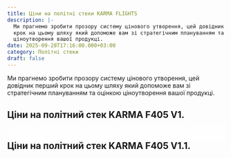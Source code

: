 ```yaml
---
title: Ціни на політні стеки KARMA FLIGHTS
description: |-
  Ми прагнемо зробити прозору систему цінового утворення, цей довідник перший
  крок на цьому шляху який допоможе вам зі стратегічним плануванням та оцінкою
  ціноутворення вашої продукці.
date: 2025-09-28T17:16:00.000+03:00
category: Політні стеки
draft: false
---
```

<style> 

body{ font-family: Montserrat; font-size:16px; padding-top:10px; padding-bottom:10px; } .article ol { list-style-type: none; counter-reset: num; margin: 0 0 0 45px; padding: 15px 0 5px 0; font-size: 16px; } .article ol li { position: relative; margin: 0 0 0 0; padding: 0 0 10px 0; line-height: 1.9; } .article ol li:before { content: counter(num); counter-increment: num; display: inline-block; position: absolute; top: -8px; left: -38px; width: 28px; height: 28px; background: #fff; color: #000; text-align: center; line-height: 28px; font-size: 18px; border-radius: 50%; border: 1px solid #ba0108; } .article h1{ font-family:Unbounded; font-size: 32px !important; line-height: 32px; padding-top:10px; padding-bottom:10px; } 

.article h2{ font-family: Montserrat; border-bottom:1px solid #ba0108; font-size: 24px; text-align: left; margin-top: 35px !important;
 font-weight: bold !important; 

 } 

.article h3{ font-family: Montserrat; font-size: 18px; line-height: 18px; font-weight: bold !important; text-align: center; margin-top: 30px; } 

</style>
<style>

:root{
  --rm-duration: 300ms;
  --rm-ease: cubic-bezier(.2,.6,.2,1);
  --rm-fade-height: 54px; /* висота напівпрозорого затемнення */
}



 .post{ max-width: 720px; margin: 24px auto; padding: 0 16px;}
.post h2{margin-top:30px;font-weight:bold;}
.readmore{ position: relative; }  
.readmore__content{ overflow: hidden; max-height: 0; transition: max-height var(--rm-duration) var(--rm-ease); } 
.readmore__fade{
  pointer-events: none;
  position: absolute;
  left: 0; right: 0; bottom: 42px; 
  height: var(--rm-fade-height);
  background: linear-gradient(to bottom, rgba(255,255,255,0), rgba(255,255,255,1));
  opacity: 1;
  transition: opacity 160ms ease-in-out;
}

.readmore__toggle{ display: inline-flex; align-items: center; gap: 8px; margin-top: 12px !important; padding: 10px 14px !important; border-radius: 10px; border: 1px solid #ba0108 !important; background: #fff; cursor: pointer; font-weight: 600; transition: transform 120ms ease, box-shadow 120ms ease; } 
.readmore__toggle:hover{ box-shadow: 0 2px 10px rgba(0,0,0,.06); } .readmore__toggle:active{ transform: translateY(1px); } 
.readmore.is-expanded .readmore__fade{ opacity: 0; } 
 @media (prefers-reduced-motion: reduce){ .readmore__content{ transition: none; } .readmore__fade{ transition: none; } .readmore__toggle{ transition: none; } } </style>
<p>Ми прагнемо зробити прозору систему цінового утворення, цей довідник перший
крок на цьому шляху який допоможе вам зі стратегічним плануванням та оцінкою
ціноутворення вашої продукці.</p>
<article class="post"> <h2>Ціни на політний стек KARMA F405 V1. </h2>
<div class="readmore" data-collapsed-height="180"> <div class="readmore__content" id="rm-1" aria-hidden="true"> 
<div class="article">
<h3 class="text-center">Рекомендована ціна BOX (упаковка 1шт.)&nbsp;&nbsp;&nbsp; &nbsp;&nbsp;      
<strong>70 USD</strong></h3>
<h3 class="text-center">Рекомендована ціна OEM (упаковка 20шт.)&nbsp;&nbsp;&nbsp;       <strong>67 USD</strong></h3>
<h2>ТАБЛИЦІ РОЗРАХУНКУ ВАРТОСТІ </h2>
<section class="overflow-hidden relative pt-[60px] lg:pt-[80px]" aria-labelledby=cost-calculation-heading>
<div class="max-w-7xl relative z-[2] px-4 sm:px-6 lg:px-8 lg:mx-auto"><h2 id=cost-calculation-heading class="font-[Unbounded] text-[24px] lg:text-[48px] font-medium text-center mb-[25px] uppercase text-black">РОЗРАХУНОК ВАРТОСТІ</h2>

<div class="grid grid-cols-1 gap-[40px] md:gap-[20px] mb-[40px] md:mb-[54px] sm:grid-cols-2 lg:grid-cols-3" role=list aria-label='Таблиці розрахунку вартості для ПОЛІТНИЙ СТЕК KARMA F405 V1 (60A)'>

<h3 class="font-[Montserrat] text-[24px] md:text-[16px] lg:text-[24px] font-semibold text-[#404040] text-center mb-4 lg:mb-6">Відносно обсягів та<br>шляхів придбання</h3><div class="flex flex-1 justify-center items-center lg:block">

<table class="w-full h-[305px] border-separate border-spacing-0 border border-black rounded-[5px] overflow-hidden lg:h-auto" role=table aria-label='Таблиця знижок залежно від обсягів замовлення'><caption class=sr-only>Таблиця знижок для різних обсягів замовлення ПОЛІТНИЙ СТЕК KARMA F405 V1 (60A)</caption><thead>
<tr><th class="font-[Inter] text-[16px] font-medium text-left border-r border-black border-b border-black w-[100px]"></th><th class="font-[Inter] text-[16px] font-medium text-center border-r border-black border-b border-black w-[100px] text-[#020303]">Склад</th><th class="font-[Inter] text-[16px] font-medium text-center border-b border-black w-[100px] text-[#020303]">Контрактування</th></tr></thead><tbody><tr><td class="font-[Inter] text-[16px] font-medium border-r border-black border-b border-black w-[100px] text-center text-[#020303]">1+</td><td class="font-[Montserrat] text-[16px] font-normal text-[#404040] py-2 px-2 text-center border-r border-black border-b border-black w-[100px]">100%</td><td class="font-[Montserrat] text-[16px] font-normal py-2 px-2 text-center border-b border-black w-[100px]"></td></tr><tr><td class="font-[Inter] text-[16px] font-medium py-2 px-2 border-r border-black border-b border-black w-[100px] text-center text-[#020303]">100+</td><td class="font-[Montserrat] text-[16px] font-normal text-[#404040] py-2 px-2 text-center border-r border-black border-b border-black w-[100px]">93%</td><td class="font-[Montserrat] text-[16px] font-normal text-[#404040] py-2 px-2 text-center border-b border-black w-[100px]">80%</td></tr><tr><td class="font-[Inter] text-[16px] font-medium py-2 px-2 border-r border-black border-b border-black w-[100px] text-center text-[#020303]">1000+</td><td class="font-[Montserrat] text-[16px] font-normal text-[#404040] py-2 px-2 text-center border-r border-black border-b border-black w-[100px]">85%</td><td class="font-[Montserrat] text-[16px] font-normal text-[#404040] py-2 px-2 text-center border-b border-black w-[100px]">75%</td></tr><tr><td class="font-[Inter] text-[16px] font-medium py-2 px-2 border-r border-black border-b border-black w-[100px] text-center text-[#020303]">3000+</td><td class="font-[Montserrat] text-[16px] font-normal text-[#404040] py-2 px-2 text-center border-r border-black border-b border-black w-[100px]">78%</td><td class="font-[Montserrat] text-[16px] font-normal text-[#404040] py-2 px-2 text-center border-b border-black w-[100px]">70%</td></tr><tr><td class="font-[Inter] text-[16px] font-medium py-2 px-2 border-r border-black w-[100px] text-center text-[#020303]">10 000+</td><td class="font-[Montserrat] text-[16px] font-normal py-2 px-2 text-center border-r border-black w-[100px]"></td><td class="font-[Montserrat] text-[16px] font-normal text-[#404040] py-2 px-2 text-center w-[100px]">65%</td></tr></tbody></table>
</div>

<div class="flex flex-col p-4 h-full lg:p-6"><h3 class="font-[Montserrat] text-[24px] md:text-[16px] lg:text-[24px] font-semibold text-[#404040] text-center mb-4 lg:mb-6">OEM. В абсолютних 
значеннях відносно рекомендованої ціни</h3>
<div class="flex flex-1 justify-center items-center lg:block">
<h3 class="font-[Montserrat] text-[24px] md:text-[16px] lg:text-[24px] font-semibold text-[#404040] text-center mb-4 lg:mb-6">BOX. В абсолютних значеннях відносно рекомендованої ціни</h3><div class="flex flex-1 justify-center items-center lg:block">
<table class="w-full h-[305px] border-separate border-spacing-0 border border-black rounded-[5px] overflow-hidden lg:h-auto" role=table aria-label='Таблиця знижок для оптових замовлень'><caption class=sr-only>Таблиця знижок для оптових замовлень ПОЛІТНИЙ СТЕК KARMA F405 V1 (60A)</caption><thead><tr><th class="font-[Inter] text-[16px] font-medium text-left border-r border-black border-b border-black w-[100px]"></th><th class="font-[Inter] text-[16px] font-medium text-center border-r border-black border-b border-black w-[100px] text-[#020303]">Склад</th><th class="font-[Inter] text-[16px] font-medium text-center border-b border-black w-[100px] text-[#020303]">Контрактування</th></tr></thead><tbody><tr><td class="font-[Inter] text-[16px] font-medium py-2 px-2 border-r border-black border-b border-black w-[100px] text-center text-[#020303]">1+</td><td class="font-[Montserrat] text-[16px] font-normal text-[#404040] py-2 px-2 text-center border-r border-black border-b border-black w-[100px]">70.00</td><td class="font-[Montserrat] text-[16px] font-normal py-2 px-2 text-center border-b border-black w-[100px]"></td></tr><tr><td class="font-[Inter] text-[16px] font-medium py-2 px-2 border-r border-black border-b border-black w-[100px] text-center text-[#020303]">100+</td><td class="font-[Montserrat] text-[16px] font-normal text-[#404040] py-2 px-2 text-center border-r border-black border-b border-black w-[100px]">65.10</td><td class="font-[Montserrat] text-[16px] font-normal text-[#404040] py-2 px-2 text-center border-b border-black w-[100px]">56.00</td></tr><tr><td class="font-[Inter] text-[16px] font-medium py-2 px-2 border-r border-black border-b border-black w-[100px] text-center text-[#020303]">1000+</td><td class="font-[Montserrat] text-[16px] font-normal text-[#404040] py-2 px-2 text-center border-r border-black border-b border-black w-[100px]">59.50</td><td class="font-[Montserrat] text-[16px] font-normal text-[#404040] py-2 px-2 text-center border-b border-black w-[100px]">52.50</td></tr><tr><td class="font-[Inter] text-[16px] font-medium py-2 px-2 border-r border-black border-b border-black w-[100px] text-center text-[#020303]">3000+</td><td class="font-[Montserrat] text-[16px] font-normal text-[#404040] py-2 px-2 text-center border-r border-black border-b border-black w-[100px]">54.60</td><td class="font-[Montserrat] text-[16px] font-normal text-[#404040] py-2 px-2 text-center border-b border-black w-[100px]">на запит</td></tr><tr><td class="font-[Inter] text-[16px] font-medium py-2 px-2 border-r border-black w-[100px] text-center text-[#020303]">10 000+</td><td class="font-[Montserrat] text-[16px] font-normal py-2 px-2 text-center border-r border-black w-[100px]"></td><td class="font-[Montserrat] text-[16px] font-normal text-[#404040] py-2 px-2 text-center w-[100px]">на запит</td></tr></tbody></table></div></div>

<div class="flex flex-col p-4 h-full lg:p-6"><h3 class="font-[Montserrat] text-[24px] md:text-[16px] lg:text-[24px] font-semibold text-[#404040] text-center mb-4 lg:mb-6">OEM. В абсолютних 
значеннях відносно рекомендованої ціни</h3>
<div class="flex flex-1 justify-center items-center lg:block">
<table class="w-full h-[305px] border-separate border-spacing-0 border border-black rounded-[5px] overflow-hidden lg:h-auto" role=table aria-label='Таблиця знижок для великих замовлень'><caption class=sr-only>Таблиця знижок для великих замовлень ПОЛІТНИЙ СТЕК KARMA F405 V1 (60A)</caption><thead><tr><th class="font-[Inter] text-[16px] font-medium text-center border-r border-black border-b border-black w-[100px]"></th><th class="font-[Inter] text-[16px] font-medium text-center border-r border-black border-b border-black w-[100px] text-[#020303]">Склад</th><th class="font-[Inter] text-[16px] font-medium text-center border-b border-black w-[100px] text-[#020303]">Контрактування</th></tr></thead><tbody><tr><td class="font-[Inter] text-[16px] font-medium py-2 px-2 border-r border-black border-b border-black w-[100px] text-center text-[#020303]">20+</td><td class="font-[Montserrat] text-[16px] font-normal text-[#404040] py-2 px-2 text-center border-r border-black border-b border-black w-[100px]">67.00</td><td class="font-[Montserrat] text-[16px] font-normal py-2 px-2 text-center border-b border-black w-[100px]"></td></tr><tr><td class="font-[Inter] text-[16px] font-medium py-2 px-2 border-r border-black border-b border-black w-[100px] text-center text-[#020303]">100+</td><td class="font-[Montserrat] text-[16px] font-normal text-[#404040] py-2 px-2 text-center border-r border-black border-b border-black w-[100px]">62.31</td><td class="font-[Montserrat] text-[16px] font-normal text-[#404040] py-2 px-2 text-center border-b border-black w-[100px]">53.60</td></tr><tr><td class="font-[Inter] text-[16px] font-medium py-2 px-2 border-r border-black border-b border-black w-[100px] text-center text-[#020303]">1000+</td><td class="font-[Montserrat] text-[16px] font-normal text-[#404040] py-2 px-2 text-center border-r border-black border-b border-black w-[100px]">56.95</td><td class="font-[Montserrat] text-[16px] font-normal text-[#404040] py-2 px-2 text-center border-b border-black w-[100px]">50.25</td></tr><tr><td class="font-[Inter] text-[16px] font-medium py-2 px-2 border-r border-black border-b border-black w-[100px] text-center text-[#020303]">3000+</td><td class="font-[Montserrat] text-[16px] font-normal text-[#404040] py-2 px-2 text-center border-r border-black border-b border-black w-[100px]">52.26</td><td class="font-[Montserrat] text-[16px] font-normal text-[#404040] py-2 px-2 text-center border-b border-black w-[100px]">46.90</td></tr><tr><td class="font-[Inter] text-[16px] font-medium py-2 px-2 border-r border-black w-[100px] text-center text-[#020303]">10 000+</td><td class="font-[Montserrat] text-[16px] font-normal py-2 px-2 text-center border-r border-black w-[100px]"></td><td class="font-[Montserrat] text-[16px] font-normal text-[#404040] py-2 px-2 text-center w-[100px]">43.55</td></tr></tbody></table></div></div>

</div>

<div class=text-center><p class="font-[Montserrat] text-[16px] md:text-[20px] mb-[25px] text-center text-black">Ми прагнемо зробити прозору систему ціноутворення. Ціни залежать від обсягів та шляхів придбання</p></div><
</section>
</div>
</div>
</article>
<article class="post"> <h2>Ціни на політний стек KARMA F405 V1.1.</h2>
<div class="readmore" data-collapsed-height="140"> 
<div class="readmore__content" id="rm-1" aria-hidden="true"> 
<div class="article">
 <p>Удосконалений політний стек. Ще потужніший, ще витриваліший.</p>
 <p>
KARMA F405V1.1 - другий крок у пошуках досконалості.
</p>
 </div>
<div class="text-center"><button class="readmore__toggle"  type="button"  aria-expanded="false" aria-controls="rm-1">Читати далі</button></div>
<div class="readmore__fade" aria-hidden="true"></div>
</div> 
</div>
</article>
<script>
;(function(){
  const components = document.querySelectorAll('.readmore');
  components.forEach((root, idx) => { 
    const content = root.querySelector('.readmore__content'); 
    const btn = root.querySelector('.readmore__toggle'); 
    const fade = root.querySelector('.readmore__fade'); 
    const collapsed = Math.max( 
      0, 
      parseInt(root.getAttribute('data-collapsed-height') || '160', 10) 
    ); 
    // Ініціалізація згорнутого стану 
    content.style.maxHeight = collapsed + 'px'; 
    content.setAttribute('aria-hidden', 'true'); 
    btn.setAttribute('aria-expanded', 'false'); 
    const labelOpen = 'Читати далі'; 
    const labelClose = 'Згорнути'; 
    btn.textContent = labelOpen; 
    let isAnimating = false; 
    let expanded = false; 
    const open = () => { 
      if (isAnimating || expanded) return; 
      isAnimating = true; 
      root.classList.add('is-expanded'); 
      // Початок: з поточного (collapsed px) до фактичної висоти контенту 
      const startHeight = content.offsetHeight; 
      content.style.maxHeight = startHeight + 'px'; // фіксуємо, щоб плавно перейти 
      // У наступному кадрі виставимо кінцеве значення 
      requestAnimationFrame(() => { 
        const target = content.scrollHeight; 
        content.style.maxHeight = target + 'px'; 
      }); 
      const onEnd = (e) => { 
        if (e.propertyName !== 'max-height') return; 
        content.style.maxHeight = 'none'; // знімаємо обмеження після анімації 
        content.removeEventListener('transitionend', onEnd); 
        btn.setAttribute('aria-expanded', 'true'); 
        content.setAttribute('aria-hidden', 'false'); 
        btn.textContent = labelClose; 
        isAnimating = false; 
        expanded = true; 
      }; 
      content.addEventListener('transitionend', onEnd); 
    }; 
    const close = () => { 
      if (isAnimating || !expanded) return; 
      isAnimating = true; 
      root.classList.remove('is-expanded'); 
      // З none → в конкретне число: спочатку зафіксуємо поточну висоту 
      const startHeight = content.scrollHeight; 
      content.style.maxHeight = startHeight + 'px'; 
      // У наступному кадрі стиснемо до collapsed px 
      requestAnimationFrame(() => { 
        content.style.maxHeight = collapsed + 'px'; 
      }); 
      const onEnd = (e) => { 
        if (e.propertyName !== 'max-height') return; 
        content.removeEventListener('transitionend', onEnd); 
        btn.setAttribute('aria-expanded', 'false'); 
        content.setAttribute('aria-hidden', 'true'); 
        btn.textContent = labelOpen; 
        isAnimating = false; 
        expanded = false; 
      }; 
      content.addEventListener('transitionend', onEnd); 
    }; 
    btn.addEventListener('click', () => (expanded ? close() : open())); 
    // Підтримка ресайзу: якщо блок розгорнутий, оновлюємо max-height до актуального scrollHeight 
    let resizeRaf = null; 
    window.addEventListener('resize', () => { 
      if (!expanded || isAnimating) return; 
      if (resizeRaf) cancelAnimationFrame(resizeRaf); 
      resizeRaf = requestAnimationFrame(() => { 
        // Під час розгорнутого стану стоїть 'none' — коротко повернемо px, щоб анімовано адаптуватись 
        content.style.maxHeight = content.scrollHeight + 'px'; 
      });
    });
  });
})();
; // <-- Добавлена точка с запятой в конце
</script>
